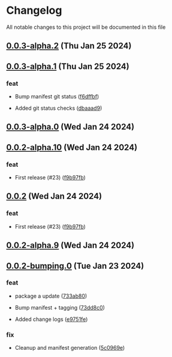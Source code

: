 
# Changelog

All notable changes to this project will be documented in this file


## [0.0.3-alpha.2](https://github.com/cp-utils/gitversion/compare/0.0.3-alpha.1...0.0.3-alpha.2) (Thu Jan 25 2024)

## [0.0.3-alpha.1](https://github.com/cp-utils/gitversion/compare/0.0.3-alpha.0...0.0.3-alpha.1) (Thu Jan 25 2024)

### feat

* Bump manifest git status ([f6dffbf](https://github.com/cp-utils/gitversion/commit/f6dffbf041847576c867857743ae5cecdc38c66c))

* Added git status checks ([dbaaad9](https://github.com/cp-utils/gitversion/commit/dbaaad9b1c281690d2f84caf0fbb8240e3e767a5))

## [0.0.3-alpha.0](https://github.com/cp-utils/gitversion/compare/0.0.2...0.0.3-alpha.0) (Wed Jan 24 2024)

## [0.0.2-alpha.10](https://github.com/cp-utils/gitversion/compare/0.0.2-alpha.9...0.0.2-alpha.10) (Wed Jan 24 2024)

### feat

* First release (#23) ([f9b97fb](https://github.com/cp-utils/gitversion/commit/f9b97fba8a1ff8b66e1682997a5308159ca13b24))

## [0.0.2](https://github.com/cp-utils/gitversion/compare/0.0.1...0.0.2) (Wed Jan 24 2024)

### feat

* First release (#23) ([f9b97fb](https://github.com/cp-utils/gitversion/commit/f9b97fba8a1ff8b66e1682997a5308159ca13b24))

## [0.0.2-alpha.9](https://github.com/cp-utils/gitversion/compare/0.0.2-alpha.8...0.0.2-alpha.9) (Wed Jan 24 2024)

## [0.0.2-bumping.0](https://github.com/cp-utils/gitversion/compare/0.0.1...0.0.2-bumping.0) (Tue Jan 23 2024)

### feat

* package a update ([733ab80](https://github.com/cp-utils/gitversion/commit/733ab804135c716ce4f9f7f336979cf16f8627f3))

* Bump manifest + tagging ([73dd8c0](https://github.com/cp-utils/gitversion/commit/73dd8c0be90b240fdaccd12347ff9ad5b44843b8))

* Added change logs ([e9751fe](https://github.com/cp-utils/gitversion/commit/e9751fec4a7c46b819cf32347e42d73dbca0278a))

### fix

* Cleanup and manifest generation ([5c0969e](https://github.com/cp-utils/gitversion/commit/5c0969e6ff54ddadc5591510ea8c6d9208b9f72c))

